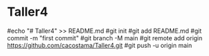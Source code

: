 # Taller4

#echo "# Taller4" >> README.md
#git init
#git add README.md
#git commit -m "first commit"
#git branch -M main
#git remote add origin https://github.com/cacostama/Taller4.git
#git push -u origin main
